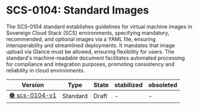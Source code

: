 # SCS-0104: Standard Images

The SCS-0104 standard establishes guidelines for virtual machine images in Sovereign Cloud Stack (SCS) environments, specifying mandatory, recommended, and optional images via a YAML file, ensuring interoperability and streamlined deployments. It mandates that image upload via Glance must be allowed, ensuring flexibility for users. The standard's machine-readable document facilitates automated processing for compliance and integration purposes, promoting consistency and reliability in cloud environments.

| Version  | Type  | State   | stabilized | obsoleted |
| -------- | ----- | ------- | ---------- | --------- |
| [🟠 scs-0104-v1](/standards/scs-0104-v1-standard-images)  | Standard  | Draft  | -  | -  |
